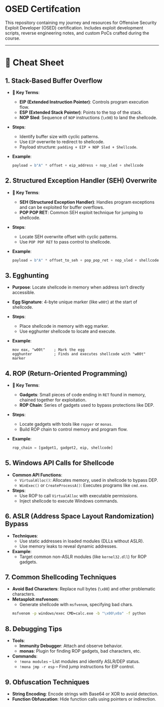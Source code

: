 # OSED Certifcation
This repository containing my journey and resources for Offensive Security Exploit Developer (OSED) certification. Includes exploit development scripts, reverse engineering notes, and custom PoCs crafted during the course.
***
# 📔 Cheat Sheet

## 1. Stack-Based Buffer Overflow
   - **🔑 Key Terms**:
     - **EIP (Extended Instruction Pointer)**: Controls program execution flow.
     - **ESP (Extended Stack Pointer)**: Points to the top of the stack.
     - **NOP Sled**: Sequence of `NOP` instructions (`\x90`) to land the shellcode.
   - **Steps**:
     - Identify buffer size with cyclic patterns.
     - Use `EIP` overwrite to redirect to shellcode.
     - Payload structure: `padding + EIP + NOP Sled + Shellcode`.

   - **Example**:
     ```python
     payload = b"A" * offset + eip_address + nop_sled + shellcode
     ```

## 2. Structured Exception Handler (SEH) Overwrite
   - **🔑 Key Terms**:
     - **SEH (Structured Exception Handler)**: Handles program exceptions and can be exploited for buffer overflows.
     - **POP POP RET**: Common SEH exploit technique for jumping to shellcode.
   - **Steps**:
     - Locate SEH overwrite offset with cyclic patterns.
     - Use `POP POP RET` to pass control to shellcode.
   
   - **Example**:
     ```python
     payload = b"A" * offset_to_seh + pop_pop_ret + nop_sled + shellcode
     ```

## 3. Egghunting
   - **Purpose**: Locate shellcode in memory when address isn’t directly accessible.
   - **Egg Signature**: 4-byte unique marker (like `w00t`) at the start of shellcode.
   - **Steps**:
     - Place shellcode in memory with egg marker.
     - Use egghunter shellcode to locate and execute.

   - **Example**:
     ```assembly
     mov eax, "w00t"    ; Mark the egg
     egghunter          ; Finds and executes shellcode with "w00t" marker
     ```

## 4. ROP (Return-Oriented Programming)
   - **🔑 Key Terms**:
     - **Gadgets**: Small pieces of code ending in `RET` found in memory, chained together for exploitation.
     - **ROP Chain**: Series of gadgets used to bypass protections like DEP.
   - **Steps**:
     - Locate gadgets with tools like `ropper` or `monas`.
     - Build ROP chain to control memory and program flow.

   - **Example**:
     ```python
     rop_chain = [gadget1, gadget2, eip, shellcode]
     ```

## 5. Windows API Calls for Shellcode
   - **Common API Functions**:
     - `VirtualAlloc()`: Allocates memory, used in shellcode to bypass DEP.
     - `WinExec()` or `CreateProcessA()`: Executes programs like `cmd.exe`.
   - **Steps**:
     - Use ROP to call `VirtualAlloc` with executable permissions.
     - Inject shellcode to execute Windows commands.

## 6. ASLR (Address Space Layout Randomization) Bypass
   - **Techniques**:
     - Use static addresses in loaded modules (DLLs without ASLR).
     - Use memory leaks to reveal dynamic addresses.
   - **Example**:
     - Target common non-ASLR modules (like `kernel32.dll`) for ROP gadgets.

## 7. Common Shellcoding Techniques
   - **Avoid Bad Characters**: Replace null bytes (`\x00`) and other problematic characters.
   - **Metasploit msfvenom**:
     - Generate shellcode with `msfvenom`, specifying bad chars.
     ```bash
     msfvenom -p windows/exec CMD=calc.exe -b "\x00\x0a" -f python
     ```

## 8. Debugging Tips
   - **Tools**:
     - **Immunity Debugger**: Attach and observe behavior.
     - **monas**: Plugin for finding ROP gadgets, bad characters, etc.
   - **Commands**:
     - `!mona modules` – List modules and identify ASLR/DEP status.
     - `!mona jmp -r esp` – Find jump instructions for EIP control.

## 9. Obfuscation Techniques
   - **String Encoding**: Encode strings with Base64 or XOR to avoid detection.
   - **Function Obfuscation**: Hide function calls using pointers or indirection.
